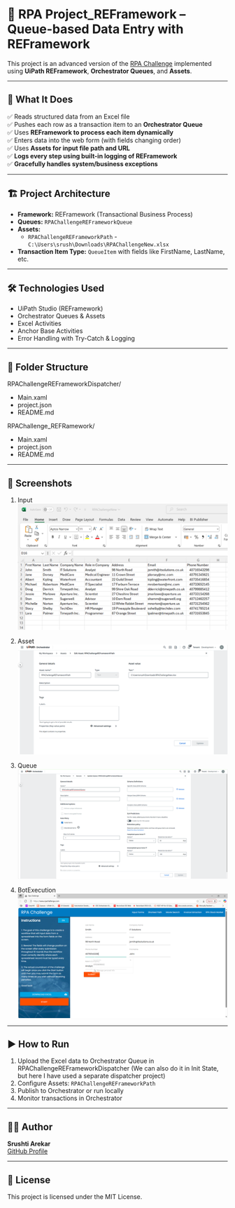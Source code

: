 # 🤖 RPA Project_REFramework – Queue-based Data Entry with REFramework

This project is an advanced version of the [RPA Challenge](https://rpachallenge.com/) implemented using **UiPath REFramework**, **Orchestrator Queues**, and **Assets**.

---

## 🚀 What It Does

✅ Reads structured data from an Excel file  
✅ Pushes each row as a transaction item to an **Orchestrator Queue**  
✅ Uses **REFramework to process each item dynamically**  
✅ Enters data into the web form (with fields changing order)  
✅ Uses **Assets for input file path and URL**  
✅ **Logs every step using built-in logging of REFramework**  
✅ **Gracefully handles system/business exceptions**

---

## 🏗️ Project Architecture

- **Framework:** REFramework (Transactional Business Process)
- **Queues:** `RPAChallengeREFrameworkQueue`  
- **Assets:**  
  - `RPAChallengeREFrameworkPath` - `C:\Users\srush\Downloads\RPAChallengeNew.xlsx`
- **Transaction Item Type:** `QueueItem` with fields like FirstName, LastName, etc.

---

## 🛠️ Technologies Used

- UiPath Studio (REFramework)
- Orchestrator Queues & Assets
- Excel Activities
- Anchor Base Activities
- Error Handling with Try-Catch & Logging

---

## 📁 Folder Structure

RPAChallengeREFrameworkDispatcher/
- Main.xaml
- project.json
- README.md

RPAChallenge_REFRamework/
- Main.xaml
- project.json
- README.md


---

## 📸 Screenshots
1. Input
![Form Screenshot](Images/InputExcel.png)

2. Asset
![Form Screenshot](Images/Asset.png)

3. Queue
![Form Screenshot](Images/Queue.png)

4. BotExecution
![Form Screenshot](Images/BotExecution.png)

---

## ▶️ How to Run

1. Upload the Excel data to Orchestrator Queue in RPAChallengeREFrameworkDispatcher (We can also do it in Init State, but here I have used a separate dispatcher project)
2. Configure Assets: `RPAChallengeREFrameworkPath`
3. Publish to Orchestrator or run locally
4. Monitor transactions in Orchestrator

---

## 🙋‍♀️ Author

**Srushti Arekar**  
[GitHub Profile](https://github.com/SrushtiArekar)

---

## 📄 License

This project is licensed under the MIT License.
